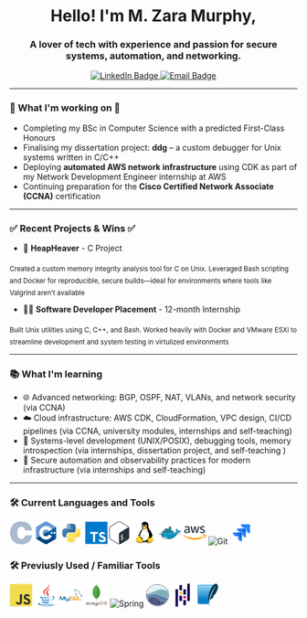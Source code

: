 <h1 align="center">Hello! I'm M. Zara Murphy,</h1>
<h3 align="center">A lover of tech with experience and passion for secure systems, automation, and networking.</h3>

<p align="center">
  <a href="https://www.linkedin.com/in/mariesha-zara-murphy">
    <img src="https://img.shields.io/badge/LinkedIn-Connect-blue?logo=linkedin&style=flat-square&logo=linkedin" alt="LinkedIn Badge" />
  </a>
  <a href="mailto:mzaramurphy@gmail.com">
    <img src="https://img.shields.io/badge/Email-Contact-informational?style=flat-square&logo=gmail" alt="Email Badge" />
  </a>
</p>

---

### 🚧 What I'm working on 🚧

- Completing my BSc in Computer Science with a predicted First-Class Honours 
- Finalising my dissertation project: **ddg** – a custom debugger for Unix systems written in C/C++
- Deploying **automated AWS network infrastructure** using CDK as part of my Network Development Engineer internship at AWS
- Continuing preparation for the **Cisco Certified Network Associate (CCNA)** certification

---

### ✅ Recent Projects & Wins ✅ 


 
- 🧠 **HeapHeaver** -  C Project

<sub>Created a custom memory integrity analysis tool for C on Unix. Leveraged Bash scripting and Docker for reproducible, secure builds—ideal for environments where tools like Valgrind aren’t available</sub>
- 👩‍💻 **Software Developer Placement** - 12-month Internship
 
<sub>Built Unix utilities using C, C++, and Bash. Worked heavily with Docker and VMware ESXi to streamline development and system testing in virtulized environments</sub>

---

### 📚 What I'm learning

- 🌐 Advanced networking: BGP, OSPF, NAT, VLANs, and network security (via CCNA)
- ☁️ Cloud infrastructure: AWS CDK, CloudFormation, VPC design, CI/CD pipelines (via CCNA, university modules, internships and self-teaching)
- 🧠 Systems-level development (UNIX/POSIX), debugging tools, memory introspection (via internships, dissertation project, and self-teaching )
- 🔐 Secure automation and observability practices for modern infrastructure (via internships and self-teaching)

---

### 🛠️ Current Languages and Tools

<p align="left"> <img src="https://raw.githubusercontent.com/devicons/devicon/master/icons/c/c-original.svg" alt="C" width="40" height="40"/> <img src="https://raw.githubusercontent.com/devicons/devicon/master/icons/cplusplus/cplusplus-original.svg" alt="C++" width="40" height="40"/> <img src="https://raw.githubusercontent.com/devicons/devicon/master/icons/python/python-original.svg" alt="Python" width="40" height="40"/> <img src="https://raw.githubusercontent.com/devicons/devicon/master/icons/typescript/typescript-original.svg" alt="TypeScript" width="40" height="40"/><img src="https://raw.githubusercontent.com/devicons/devicon/master/icons/bash/bash-original.svg" alt="Bash" width="40" height="40"/> <img src="https://raw.githubusercontent.com/devicons/devicon/master/icons/linux/linux-original.svg" alt="Linux" width="40" height="40"/> <img src="https://raw.githubusercontent.com/devicons/devicon/master/icons/docker/docker-original.svg" alt="Docker" width="40" height="40"/> <img src="https://raw.githubusercontent.com/devicons/devicon/master/icons/amazonwebservices/amazonwebservices-original-wordmark.svg" alt="AWS" width="40" height="40"/> <img src="https://www.vectorlogo.zone/logos/git-scm/git-scm-icon.svg" alt="Git" width="40" height="40"/> <img src="https://raw.githubusercontent.com/devicons/devicon/master/icons/jira/jira-original.svg" alt="Jira" width="40" height="40"/> </p>

### 🛠️ Previusly Used / Familiar Tools

<p align="left"> <img src="https://raw.githubusercontent.com/devicons/devicon/master/icons/javascript/javascript-original.svg" alt="JavaScript" width="40" height="40"/> <img src="https://raw.githubusercontent.com/devicons/devicon/master/icons/java/java-original.svg" alt="Java" width="40" height="40"/>  <img src="https://raw.githubusercontent.com/devicons/devicon/master/icons/mysql/mysql-original-wordmark.svg" alt="MySQL" width="40" height="40"/> <img src="https://raw.githubusercontent.com/devicons/devicon/master/icons/mongodb/mongodb-original-wordmark.svg" alt="MongoDB" width="40" height="40"/> <img src="https://www.vectorlogo.zone/logos/springio/springio-icon.svg" alt="Spring" width="40" height="40"/> <img src="https://raw.githubusercontent.com/devicons/devicon/master/icons/seaborn/seaborn-original.svg" alt="Seaborn" width="40" height="40"/> <img src="https://raw.githubusercontent.com/devicons/devicon/master/icons/pandas/pandas-original.svg" alt="Pandas" width="40" height="40"/> <img src="https://raw.githubusercontent.com/devicons/devicon/master/icons/sqlite/sqlite-original.svg" alt="SQLite" width="40" height="40"/> </p>